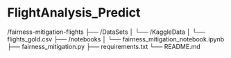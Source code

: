 # FlightAnalysis_Predict
/fairness-mitigation-flights
├── /DataSets
│   └── /KaggleData
│       └── flights_gold.csv
├── /notebooks
│   └── fairness_mitigation_notebook.ipynb
├── fairness_mitigation.py
├── requirements.txt
└── README.md
